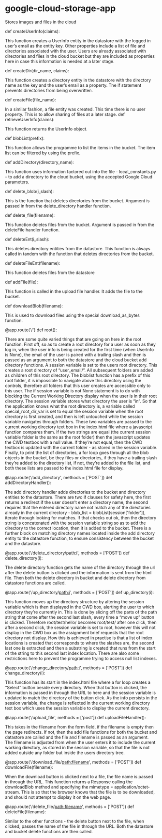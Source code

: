 # google-cloud-storage-app
Stores images and files in the cloud

def createUserInfo(claims): 

This function creates a UserInfo entity in the datastore with the logged in user’s email as the entity key. Other properties include a list of file and directories associated with the user. Users are already associated with directories and files in the cloud bucket but they are included as properties here in case this information is needed at a later stage. 

def createDir(dir_name, claims): 

This function creates a directory entity in the datastore with the directory name as the key and the user’s email as a property. The if statement prevents directories from being overwritten. 

def createFile(file_name): 

In a similar fashion, a file entity was created. This time there is no user property. This is to allow sharing of files at a later stage. 
def retrieveUserInfo(claims): 

This function returns the UserInfo object.

def blobList(prefix): 

This function allows the programme to list the items in the bucket. The item list can be filtered by using the prefix. 

def addDirectory(directory_name): 

This function uses information factored out into the file - local_constants.py - to add a directory to the cloud bucket, using the accepted Google Cloud parameters.

def delete_blob(i_slash): 

This is the function that deletes directories from the bucket. Argument is passed in from the delete_directory handler function. 

def delete_file(filename): 

This function deletes files from the bucket. Argument is passed in from the deleteFile handler function.

def deleteEnt(i_slash): 

This deletes directory entities from the datastore. This function is always called in tandem with the function that deletes directories from the bucket. 

def deleteFileEnt(filename): 

This function deletes files from the datastore 

def addFile(file): 

This function is called in the upload file handler. It adds the file to the bucket. 

def downloadBlob(filename): 

This is used to download files using the special download_as_bytes function. 

@app.route('/') 
def root(): 

There are some quite varied things that are going on here in the root function. First off, so as to create a root directory for a user as soon as they log in, when the user info is being created for the first time (when UserInfo is None), the email of the user is paired with a trailing slash and then is passed as an argument to both the datastore and the cloud bucket add directory functions. A session variable is set to the users root directory. This creates a root directory of “user_email/”. All subsequent folders are added as children of this root directory. The bloblist function has a prefix of this root folder, it is impossible to navigate above this directory using the controls, therefore all folders that this user creates are accessible only to this user. 
The if session variable is not None statement is to do with blocking the Current Working Directory display when the user is in their root directory. The session variable stores what directory the user is “in”. So that the application knows what the root directory is, a variable called special_root_dir_var is set to equal the session variable when the root directory is first created, and then is left untouched while the session variable navigates through folders. These two variables are passed to the current working directory text box in the index.html file where a javascript function compares them. If the two strings are equal (the current session variable folder is the same as the root folder) then the javascript updates the CWD textbox with a null value. If they’re not equal, then the CWD textbox is updated with the current folder - as stored in the session variable. 
Finally, to print the list of directories, a for loop goes through all the blob objects in the bucket, be they files or directories, if they have a trailing slash they’re added to the directory list, if not, they’re added to the file list, and both these lists are passed to the index.html file for display. 

@app.route('/add_directory', methods = ['POST'])
def addDirectoryHandler(): 

The add directory handler adds directories to the bucket and directory entities to the datastore. There are two if clauses for safety here, the first returns a redirect if the user doesn’t enter a directory name, the second requires that the entered directory name not match any of the directories already in the current directory - blob_list = blobList(session['folder']), iterate through looking for matches. If that checks out ok, then the directory string is concatenated with the session variable string so as to add the directory to the correct location, then it is added to the bucket. There is a further block on matching directory names located inside the add directory entity to the datastore function, to ensure consistency between the bucket and the datastore. 

@app.route('/delete_directory/<path:i>', methods = ['POST']) 
def delete_directory(i): 

The delete directory function gets the name of the directory through the url after the delete button is clicked and the information is sent from the html file. Then both the delete directory in bucket and delete directory from datastore functions are called. 

@app.route('/up_directory/<path:i>', methods = ['POST']) 
def up_directory(i): 

This function moves up the directory structure by altering the session variable which is then displayed in the CWD box, alerting the user to which directory they’re currently in. This is done by slicing off the parts of the path string that come after the second last slash, every time a “move up” button is clicked. Therefore root/test/hello/ becomes root/test/ after one click, then after a second click, the session variable is set to root, however this will not display in the CWD box as the assignment brief requests that the root directory not display. 
How this is achieved in practise is that a list of index locations is created that corresponds to where the slashes are, the second last one is extracted and then a substring is created that runs from the start of the string to this second last index location. There are also some restrictions here to prevent the programme trying to access null list indexes. 

@app.route('/change_directory/<path:i>', methods = ['POST']) 
def change_directory(i): 

This function has its start in the index.html file where a for loop creates a “Select” button beside every directory. When that button is clicked, the information is passed in through the URL to here and the session variable is updated to match the directory of the button click. As the info persists in the session variable, the change is reflected in the current working directory text box which uses the session variable to display the current directory. 

@app.route('/upload_file', methods = ['post']) 
def uploadFileHandler():

This takes in the filename from the form field, if the filename is empty then the page redirects. If not, then the add file functions for both the bucket and datastore are called and the file and filename is passed as an argument. The filename is adjusted from when the user enters it to include the current working directory, as stored in the session variable, so that the file is not added outside any folder but inside the users directory tree. 

@app.route('/download_file/<path:filename>', methods = ['POST']) 
def downloadFile(filename): 

When the download button is clicked next to a file, the file name is passed in through the URL. This function returns a Response calling the downloadBlob method and specifying the mimetype = application/octet-stream. This is so that the browser knows that the file is to be downloaded, and should not attempt to display it on the web page. 

@app.route('/delete_file/<path:filename>', methods = ['POST']) 
def deleteFile(filename): 

Similar to the other functions - the delete button next to the file, when clicked, passes the name of the file in through the URL. Both the datastore and bucket delete functions are then called. 

